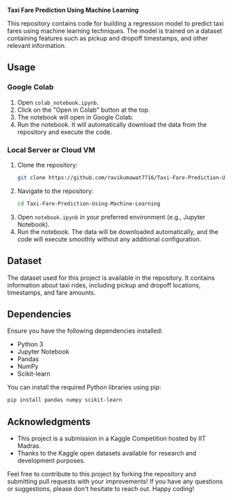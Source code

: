 **Taxi Fare Prediction Using Machine Learning**

This repository contains code for building a regression model to predict taxi fares using machine learning techniques. The model is trained on a dataset containing features such as pickup and dropoff timestamps, and other relevant information.

## Usage

### Google Colab
1. Open `colab_notebook.ipynb`.
2. Click on the "Open in Colab" button at the top.
3. The notebook will open in Google Colab.
4. Run the notebook. It will automatically download the data from the repository and execute the code.

### Local Server or Cloud VM
1. Clone the repository:
   ```bash
   git clone https://github.com/ravikumawat7716/Taxi-Fare-Prediction-Using-Machine-Learning.git
   ```
2. Navigate to the repository:
   ```bash
   cd Taxi-Fare-Prediction-Using-Machine-Learning
   ```
3. Open `notebook.ipynb` in your preferred environment (e.g., Jupyter Notebook).
4. Run the notebook. The data will be downloaded automatically, and the code will execute smoothly without any additional configuration.

## Dataset
The dataset used for this project is available in the repository. It contains information about taxi rides, including pickup and dropoff locations, timestamps, and fare amounts.

## Dependencies
Ensure you have the following dependencies installed:
- Python 3
- Jupyter Notebook
- Pandas
- NumPy
- Scikit-learn

You can install the required Python libraries using pip:
```bash
pip install pandas numpy scikit-learn
```


## Acknowledgments
- This project is a submission in a Kaggle Competition hosted by IIT Madras.
- Thanks to the Kaggle open datasets available for research and development purposes.
  
Feel free to contribute to this project by forking the repository and submitting pull requests with your improvements! If you have any questions or suggestions, please don't hesitate to reach out. Happy coding!
